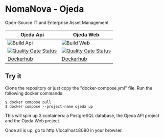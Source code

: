 # NomaNova - Ojeda

Open-Source IT and Enterprise Asset Management

| Ojeda Api  | Ojeda Web |
| ------------- | ------------- |
| ![Build Api](https://github.com/nomanova/ojeda/actions/workflows/build_api.yml/badge.svg?branch=main) | ![Build Web](https://github.com/nomanova/ojeda/actions/workflows/build_web.yml/badge.svg?branch=main) |
| [![Quality Gate Status](https://sonarcloud.io/api/project_badges/measure?project=nomanova_ojeda_api&metric=alert_status)](https://sonarcloud.io/summary/new_code?id=nomanova_ojeda_api) | [![Quality Gate Status](https://sonarcloud.io/api/project_badges/measure?project=nomanova_ojeda_web&metric=alert_status)](https://sonarcloud.io/summary/new_code?id=nomanova_ojeda_web) |
| [Dockerhub](https://hub.docker.com/r/nomanova/ojeda-api) | [Dockerhub](https://hub.docker.com/r/nomanova/ojeda-web) |

## Try it

Clone the repository or just copy the "docker-compose.yml" file. Run the following docker commands:

```
$ docker compose pull
$ docker compose --project-name ojeda up
```

This will spin up 3 containers: a PostgreSQL database, the Ojeda API project and the Ojeda Web project.

Once all is up, go to http://localhost:8080 in your browser.